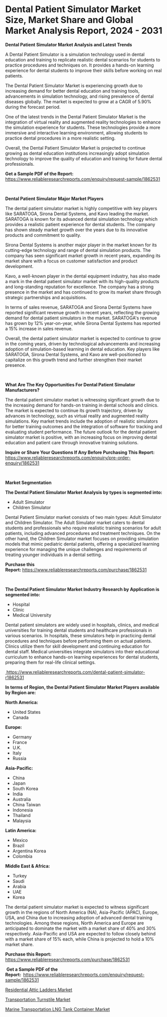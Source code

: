 <p><h1>Dental Patient Simulator Market Size, Market Share and Global Market Analysis Report, 2024 - 2031</h1></p><p><strong>Dental Patient Simulator Market Analysis and Latest Trends</strong></p>
<p><p>A Dental Patient Simulator is a simulation technology used in dental education and training to replicate realistic dental scenarios for students to practice procedures and techniques on. It provides a hands-on learning experience for dental students to improve their skills before working on real patients.</p><p>The Dental Patient Simulator Market is experiencing growth due to increasing demand for better dental education and training tools, advancements in simulation technology, and rising prevalence of dental diseases globally. The market is expected to grow at a CAGR of 5.90% during the forecast period.</p><p>One of the latest trends in the Dental Patient Simulator Market is the integration of virtual reality and augmented reality technologies to enhance the simulation experience for students. These technologies provide a more immersive and interactive learning environment, allowing students to practice dental procedures in a more realistic setting.</p><p>Overall, the Dental Patient Simulator Market is projected to continue growing as dental education institutions increasingly adopt simulation technology to improve the quality of education and training for future dental professionals.</p></p>
<p><strong>Get a Sample PDF of the Report:&nbsp;</strong> <a href="https://www.reliableresearchreports.com/enquiry/request-sample/1862531">https://www.reliableresearchreports.com/enquiry/request-sample/1862531</a></p>
<p>&nbsp;</p>
<p><strong>Dental Patient Simulator Major Market Players</strong></p>
<p><p>The dental patient simulator market is highly competitive with key players like SARATOGA, Sirona Dental Systems, and Kavo leading the market. SARATOGA is known for its advanced dental simulation technology which provides a realistic patient experience for dental students. The company has shown steady market growth over the years due to its innovative products and commitment to quality.</p><p>Sirona Dental Systems is another major player in the market known for its cutting-edge technology and range of dental simulation products. The company has seen significant market growth in recent years, expanding its market share with a focus on customer satisfaction and product development.</p><p>Kavo, a well-known player in the dental equipment industry, has also made a mark in the dental patient simulator market with its high-quality products and long-standing reputation for excellence. The company has a strong presence in the market and has continued to grow its market share through strategic partnerships and acquisitions.</p><p>In terms of sales revenue, SARATOGA and Sirona Dental Systems have reported significant revenue growth in recent years, reflecting the growing demand for dental patient simulators in the market. SARATOGA's revenue has grown by 12% year-on-year, while Sirona Dental Systems has reported a 15% increase in sales revenue.</p><p>Overall, the dental patient simulator market is expected to continue to grow in the coming years, driven by technological advancements and increasing adoption of simulation-based learning in dental education. Key players like SARATOGA, Sirona Dental Systems, and Kavo are well-positioned to capitalize on this growth trend and further strengthen their market presence.</p></p>
<p>&nbsp;</p>
<p><strong>What Are The Key Opportunities For Dental Patient Simulator Manufacturers?</strong></p>
<p><p>The dental patient simulator market is witnessing significant growth due to the increasing demand for hands-on training in dental schools and clinics. The market is expected to continue its growth trajectory, driven by advances in technology, such as virtual reality and augmented reality simulations. Key market trends include the adoption of realistic simulators for better training outcomes and the integration of software for tracking and evaluating student performance. The future outlook for the dental patient simulator market is positive, with an increasing focus on improving dental education and patient care through innovative training solutions.</p></p>
<p><strong>Inquire or Share Your Questions If Any Before Purchasing This Report:</strong> <a href="https://www.reliableresearchreports.com/enquiry/pre-order-enquiry/1862531">https://www.reliableresearchreports.com/enquiry/pre-order-enquiry/1862531</a></p>
<p>&nbsp;</p>
<p><strong>Market Segmentation</strong></p>
<p><strong>The Dental Patient Simulator Market Analysis by types is segmented into:</strong></p>
<p><ul><li>Adult Simulator</li><li>Children Simulator</li></ul></p>
<p><p>Dental Patient Simulator market consists of two main types: Adult Simulator and Children Simulator. The Adult Simulator market caters to dental students and professionals who require realistic training scenarios for adult patients, including advanced procedures and treatment techniques. On the other hand, the Children Simulator market focuses on providing simulation models that mimic pediatric dental patients, offering a specialized learning experience for managing the unique challenges and requirements of treating younger individuals in a dental setting.</p></p>
<p><strong>Purchase this Report:&nbsp;</strong><a href="https://www.reliableresearchreports.com/purchase/1862531">https://www.reliableresearchreports.com/purchase/1862531</a></p>
<p>&nbsp;</p>
<p><strong>The Dental Patient Simulator Market Industry Research by Application is segmented into:</strong></p>
<p><ul><li>Hospital</li><li>Clinic</li><li>Medical University</li></ul></p>
<p><p>Dental patient simulators are widely used in hospitals, clinics, and medical universities for training dental students and healthcare professionals in various scenarios. In hospitals, these simulators help in practicing dental procedures and techniques before performing them on actual patients. Clinics utilize them for skill development and continuing education for dental staff. Medical universities integrate simulators into their educational curriculum to enhance hands-on learning experiences for dental students, preparing them for real-life clinical settings.</p></p>
<p><a href="https://www.reliableresearchreports.com/dental-patient-simulator-r1862531">&nbsp;https://www.reliableresearchreports.com/dental-patient-simulator-r1862531</a></p>
<p><strong>In terms of Region, the Dental Patient Simulator Market Players available by Region are:</strong></p>
<p>
    <p> <strong> North America: </strong>
        <ul>
            <li>United States</li>
            <li>Canada</li>
        </ul>
        </p> 
    <p> <strong> Europe: </strong>
        <ul>
            <li>Germany</li>
            <li>France</li>
            <li>U.K.</li>
            <li>Italy</li>
            <li>Russia</li>
        </ul>
        </p> 
    <p> <strong> Asia-Pacific: </strong>
        <ul>
            <li>China</li>
            <li>Japan</li>
            <li>South Korea</li>
            <li>India</li>
            <li>Australia</li>
            <li>China Taiwan</li>
            <li>Indonesia</li>
            <li>Thailand</li>
            <li>Malaysia</li>
        </ul>
        </p> 
    <p> <strong> Latin America: </strong>
        <ul>
            <li>Mexico</li>
            <li>Brazil</li>
            <li>Argentina Korea</li>
            <li>Colombia</li>
        </ul>
        </p> 
    <p> <strong> Middle East & Africa: </strong>
        <ul>
            <li>Turkey</li>
            <li>Saudi</li>
            <li>Arabia</li>
            <li>UAE</li>
            <li>Korea</li>
        </ul>
    </p>
    </p>
<p><p>The dental patient simulator market is expected to witness significant growth in the regions of North America (NA), Asia-Pacific (APAC), Europe, USA, and China due to increasing adoption of advanced dental training technologies. Among these regions, North America and Europe are anticipated to dominate the market with a market share of 40% and 30% respectively. Asia-Pacific and USA are expected to follow closely behind with a market share of 15% each, while China is projected to hold a 10% market share.</p></p>
<p><strong>Purchase this Report: </strong><a href="https://www.reliableresearchreports.com/purchase/1862531">https://www.reliableresearchreports.com/purchase/1862531</a></p>
<p>&nbsp;<strong>Get a Sample PDF of the Report:&nbsp;&nbsp;</strong><a href="https://www.reliableresearchreports.com/enquiry/request-sample/1862531">https://www.reliableresearchreports.com/enquiry/request-sample/1862531</a></p>
<p><strong></strong></p>
<p><p><a href="https://github.com/jhcraigie/Market-Research-Report-List-4/blob/main/residential-attic-ladders-market.md">Residential Attic Ladders Market</a></p><p><a href="https://github.com/PeterParrish5/Market-Research-Report-List-5/blob/main/transportation-turnstile-market.md">Transportation Turnstile Market</a></p><p><a href="https://github.com/sonuprakash1/Market-Research-Report-List-3/blob/main/marine-transportation-lng-tank-container-market.md">Marine Transportation LNG Tank Container Market</a></p></p>